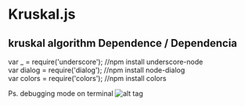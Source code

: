 # Kruskal.js
kruskal algorithm
Dependence / Dependencia
--------------------------------
var _ = require('underscore');  //npm install underscore-node <br />
var dialog = require('dialog'); //npm install node-dialog <br />
var colors = require('colors'); //npm install colors <br />

Ps. debugging mode on terminal
![alt tag](http://lukascivil.com.br/githubimages/Kruskal/Figure_1.png)
